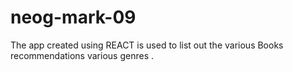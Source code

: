 # neog-mark-09


The app created using REACT is used to list out the various Books recommendations various genres .

